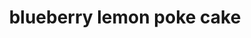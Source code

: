 ---
servings: 15 slices
notes: This cake must be refrigerated
nutritionFacts: |-
  Serving Size: 1 slice
  * Calories: 461
  * Sugar: 41.5g
  * Sodium: 368.5mg
  * Fat: 25.9g
  * Saturated Fat: 16.4g
  * Carbohydrates: 54g
  * Fiber: .5g
  * Protein: 5.1g
  * Cholesterol: 84.4mg
directions: |-
  * Preheat oven to 350°f
  * Prepare cake according to the instructions and ingredients listed on the box
  * Beat on medium speed until well combined
  * Bake cake in 9 inch by 13 inch pan for 20-22 minutes
  * Check for doneness by inserting a toothpick into the middle of the cake (if the toothpick comes out clean your cake is done)
  * Remove from oven and allow to cool for 10 minutes

  To prepare the blueberry sauce
  * Start by rinsing the berries
  * In a medium-sized sauce pan combine blueberries, sugar, flour and water; stir well
  * Cook over medium-high heat until mixture starts to bubble, stirring often
  * Turn down heat and let simmer to allow the blueberries to soften
  * Cook until sauce thickens; maybe 10-15 minutes
  * Stir often so the bottom does not burn
  * Allow to cool for 20 minutes, refrigerate if necessary
  * while the cake is still warm take the end of a wooden spoon or another round object and poke holes all over the top of your cake
  * Allow to cool for another 20 minutes

  To prepare the pudding filling
  * Combine cheesecake pudding with milk and whisk until the pudding is dissolved
  * Pour pudding over top of cake, filling the holes
  * Refrigerate at least 10 minutes until the pudding is firm
  * Pour blueberry sauce over top of the cake and refrigerate until cake and toppings are cooled
  * Remove the cream cheese from the refrigerator 15-20 minutes before preparing the whipped topping
  * At the same time put your mixing bowl and wire whisk in the freezer to help it get very cold (this is optional but something I usually do)
  * Beat cream cheese on medium-high speed for 2-3 minutes until cream cheese is smooth and free of lumps
  * Scrape down the sides of the bowl occasionally
  * Add 3 tablespoons of the heavy whipping cream and beat it into the cream cheese until the cream cheese resembles a liquid mixture
  * Then add the remaining heavy whipping cream and beat on medium-high speed
  * Once the cream starts to thicken slowly add the powdered sugar and beat until stiff peaks form
  * Spread over cooled cake
ingredients: |-
  * 1 box white or vanilla cake mix
  * 1 pkg instant lemon cheesecake or vanilla pudding (3.4 oz)
  * 1 ½ c milk

  For the blueberry sauce
  * 12 oz blueberries rinsed
  * 3 tbsp sugar
  * 1 tbsp flour
  * 1 tbsp water

  For the whipped cream
  * 1 pkg cream cheese (8 oz) at room temperature
  * 1 pint heavy whipping cream (16 oz)
  * 2 c powdered sugar
rating: 4
ease: intermediate
category: dessert
subcategory: ['cake']
href: 'https://beyondfrosting.com/2015/07/09/blueberry-cheesecake-poke-cake/'
totalTime: 1 hr 20 mins
cookTime: 20 mins
prepTime: 60 mins
title: blueberry lemon poke cake
path: /blueberry-lemon-poke-cake
---